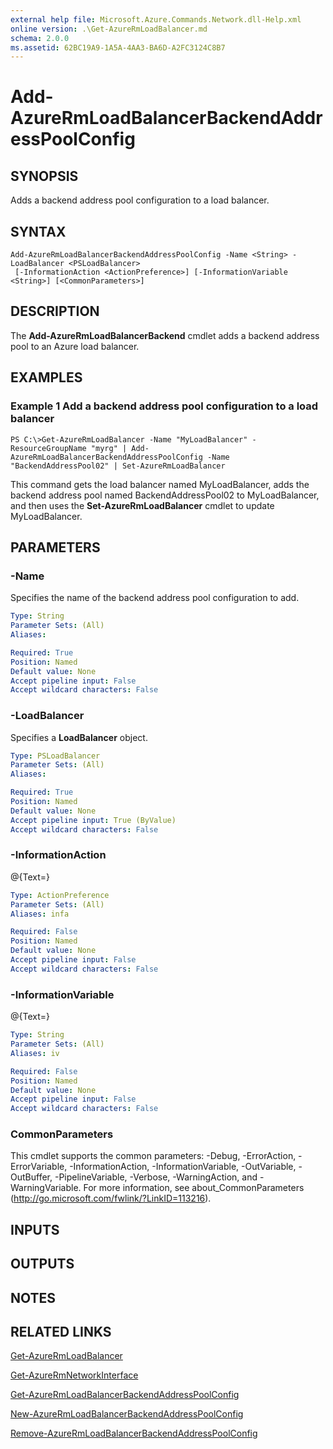 ```yaml
---
external help file: Microsoft.Azure.Commands.Network.dll-Help.xml
online version: .\Get-AzureRmLoadBalancer.md
schema: 2.0.0
ms.assetid: 62BC19A9-1A5A-4AA3-BA6D-A2FC3124C8B7
---
```


# Add-AzureRmLoadBalancerBackendAddressPoolConfig

## SYNOPSIS
Adds a backend address pool configuration to a load balancer.

## SYNTAX

```
Add-AzureRmLoadBalancerBackendAddressPoolConfig -Name <String> -LoadBalancer <PSLoadBalancer>
 [-InformationAction <ActionPreference>] [-InformationVariable <String>] [<CommonParameters>]
```

## DESCRIPTION
The **Add-AzureRmLoadBalancerBackend** cmdlet adds a backend address pool to an Azure load balancer.

## EXAMPLES

### Example 1 Add a backend address pool configuration to a load balancer
```
PS C:\>Get-AzureRmLoadBalancer -Name "MyLoadBalancer" -ResourceGroupName "myrg" | Add-AzureRmLoadBalancerBackendAddressPoolConfig -Name "BackendAddressPool02" | Set-AzureRmLoadBalancer
```

This command gets the load balancer named MyLoadBalancer, adds the backend address pool named BackendAddressPool02 to MyLoadBalancer, and then uses the **Set-AzureRmLoadBalancer** cmdlet to update MyLoadBalancer.

## PARAMETERS

### -Name
Specifies the name of the backend address pool configuration to add.

```yaml
Type: String
Parameter Sets: (All)
Aliases: 

Required: True
Position: Named
Default value: None
Accept pipeline input: False
Accept wildcard characters: False
```

### -LoadBalancer
Specifies a **LoadBalancer** object.

```yaml
Type: PSLoadBalancer
Parameter Sets: (All)
Aliases: 

Required: True
Position: Named
Default value: None
Accept pipeline input: True (ByValue)
Accept wildcard characters: False
```

### -InformationAction
@{Text=}

```yaml
Type: ActionPreference
Parameter Sets: (All)
Aliases: infa

Required: False
Position: Named
Default value: None
Accept pipeline input: False
Accept wildcard characters: False
```

### -InformationVariable
@{Text=}

```yaml
Type: String
Parameter Sets: (All)
Aliases: iv

Required: False
Position: Named
Default value: None
Accept pipeline input: False
Accept wildcard characters: False
```

### CommonParameters
This cmdlet supports the common parameters: -Debug, -ErrorAction, -ErrorVariable, -InformationAction, -InformationVariable, -OutVariable, -OutBuffer, -PipelineVariable, -Verbose, -WarningAction, and -WarningVariable. For more information, see about_CommonParameters (http://go.microsoft.com/fwlink/?LinkID=113216).

## INPUTS

## OUTPUTS

## NOTES

## RELATED LINKS

[Get-AzureRmLoadBalancer](.\Get-AzureRmLoadBalancer.md)

[Get-AzureRmNetworkInterface](.\Get-AzureRmNetworkInterface.md)

[Get-AzureRmLoadBalancerBackendAddressPoolConfig](.\Get-AzureRmLoadBalancerBackendAddressPoolConfig.md)

[New-AzureRmLoadBalancerBackendAddressPoolConfig](.\New-AzureRmLoadBalancerBackendAddressPoolConfig.md)

[Remove-AzureRmLoadBalancerBackendAddressPoolConfig](.\Remove-AzureRmLoadBalancerBackendAddressPoolConfig.md)


